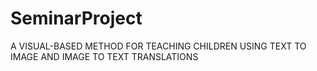 # SeminarProject
A VISUAL-BASED METHOD FOR TEACHING CHILDREN USING TEXT TO IMAGE AND IMAGE TO TEXT TRANSLATIONS

